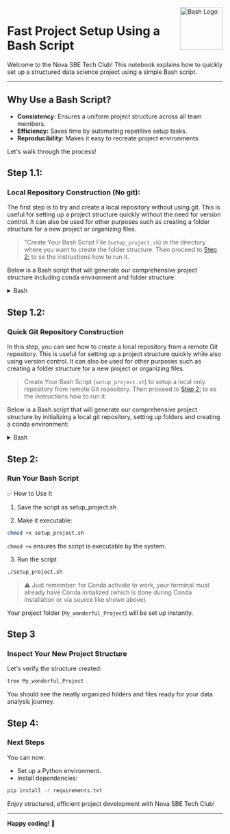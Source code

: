 <img align="right" src="https://upload.wikimedia.org/wikipedia/commons/thumb/8/82/Gnu-bash-logo.svg/500px-Gnu-bash-logo.svg.png" alt="Bash Logo" width="100">

# Fast Project Setup Using a Bash Script
Welcome to the Nova SBE Tech Club! This notebook explains how to quickly set up a structured data science project using a simple Bash script.

---

## Why Use a Bash Script?

- **Consistency:** Ensures a uniform project structure across all team members.
- **Efficiency:** Saves time by automating repetitive setup tasks.
- **Reproducibility:** Makes it easy to recreate project environments.

Let's walk through the process!

## Step 1.1: 

### Local Repository Construction (No git):

The first step is to try and create a local repository without using git. This is useful for setting up a project structure quickly without the need for version control. It can also be used for other purposes such as creating a folder structure for a new project or organizing files.

>"Create Your Bash Script File (`setup_project.sh`) in the directory where you want to create the folder structure. Then proceed to [Step 2:](#step-2:) to se the instructions how to run it.

Below is a Bash script that will generate our comprehensive project structure including conda environment and folder structure:

<details>
<summary>Bash</summary>

```bash
#!/bin/bash

PROJECT_NAME="Nova_SBE_Tech_Club_TS_Analysis"

mkdir -p $PROJECT_NAME
cd $PROJECT_NAME

mkdir -p data/{raw,processed}
mkdir -p notebooks/{exploratory,modeling}
mkdir -p outputs/figures
mkdir -p models
touch README.md requirements.txt

mkdir -p src/{eda,analysis,features,preprocessing,labels,dataset,modeling}
mkdir -p tests/unit

touch src/eda/trend_visualizer.py
touch src/analysis/time_series_inspector.py src/analysis/causal_explorer.py
touch src/features/feature_engineer.py
touch src/preprocessing/feature_preprocessor.py
touch src/labels/label_analyzer.py
touch src/dataset/dataset_builder.py
touch src/modeling/model_evaluator.py src/modeling/anomaly_detector.py

cat <<EOT >> requirements.txt
pandas
numpy
matplotlib
seaborn
scipy
statsmodels
featuretools
scikit-learn
pca
jupyter
pytorch-lightning
streamlit
plotly
pydantic
EOT

echo "Project structure for $PROJECT_NAME created successfully!"
```

</details>


## Step 1.2: 

### Quick Git Repository Construction

In this step, you can see how to create a local repository from a remote Git repository. This is useful for setting up a project structure quickly while also using version control. It can also be used for other purposes such as creating a folder structure for a new project or organizing files.

>Create Your Bash Script (`setup_project.sh`) to setup a local only repository from remote Git repository. Then proceed to [Step 2:](#step-2:) to se the instructions how to run it.

Below is a Bash script that will generate our comprehensive project structure by initializing a local git repository, setting up folders and creating a conda environment:

<details>
<summary>Bash</summary>

```bash
#!/bin/bash

# === CONFIGURATION ===
REPO_URL="git@github.com:YourGitUserName/My_wonderful_Project.git"
ENV_NAME="my_new_conda_env"

# === UTILITY ===
echo "🚀 Starting setup..."

# Clone repository
git clone "$REPO_URL"
REPO_DIR=$(basename "$REPO_URL" .git)
cd "$REPO_DIR" || { echo "❌ Failed to enter repo directory"; exit 1; }

# Ensure conda is available in script
if ! command -v conda &> /dev/null; then
    echo "❌ Conda is not found. Please ensure Miniconda/Anaconda is installed and accessible."
    exit 1
fi

# Activate conda in shell context
source "$(conda info --base)/etc/profile.d/conda.sh"

# Create & activate environment
if conda info --envs | grep -q "$ENV_NAME"; then
    echo "🔁 Conda environment '$ENV_NAME' already exists. Skipping creation."
else
    echo "📦 Creating conda environment '$ENV_NAME'..."
    conda create -n "$ENV_NAME" python=3.10 -y
fi

echo "⚡ Activating environment '$ENV_NAME'..."
conda activate "$ENV_NAME"

# Project folder structure
echo "📁 Creating folder structure..."
mkdir -p data/{raw,processed}
mkdir -p notebooks/{exploratory,modeling}
mkdir -p outputs/figures
mkdir -p models
mkdir -p src/{eda,analysis,features,preprocessing,labels,dataset,modeling}
mkdir -p tests/unit

# Boilerplate files
echo "📄 Creating source files and README..."
touch README.md
touch src/eda/trend_visualizer.py
touch src/analysis/time_series_inspector.py src/analysis/causal_explorer.py
touch src/features/feature_engineer.py
touch src/preprocessing/feature_preprocessor.py
touch src/labels/label_analyzer.py
touch src/dataset/dataset_builder.py
touch src/modeling/model_evaluator.py src/modeling/anomaly_detector.py

# Create requirements.txt
echo "🧾 Writing requirements.txt..."
cat <<EOT > requirements.txt
pandas
numpy
matplotlib
seaborn
scipy
statsmodels
featuretools
scikit-learn
pca
jupyter
pytorch-lightning
streamlit
plotly
pydantic
EOT

# Install dependencies
echo "📦 Installing dependencies..."
pip install -r requirements.txt

echo "✅ Setup complete!"
echo "🔧 Project: $REPO_DIR"
echo "🌱 Conda Environment: $ENV_NAME"


```
</details>


## Step 2: 

### Run Your Bash Script

✅ How to Use It
1. Save the script as setup_project.sh

2. Make it executable:

```bash
chmod +x setup_project.sh
```

`chmod +x` ensures the script is executable by the system.

3. Run the script

```bash
./setup_project.sh
```

>⚠️ Just remember: for Conda activate to work, your terminal must already have Conda initialized (which is done during Conda installation or via source like shown above).

Your project folder (`My_wonderful_Project`) will be set up instantly.


## Step 3 

### Inspect Your New Project Structure

Let's verify the structure created:

```bash
tree My_wonderful_Project
```

You should see the neatly organized folders and files ready for your data analysis journey.

## Step 4: 

### Next Steps

You can now:
- Set up a Python environment.
- Install dependencies:

```bash
pip install -r requirements.txt
```

Enjoy structured, efficient project development with Nova SBE Tech Club!

---

**Happy coding! 🚀**
